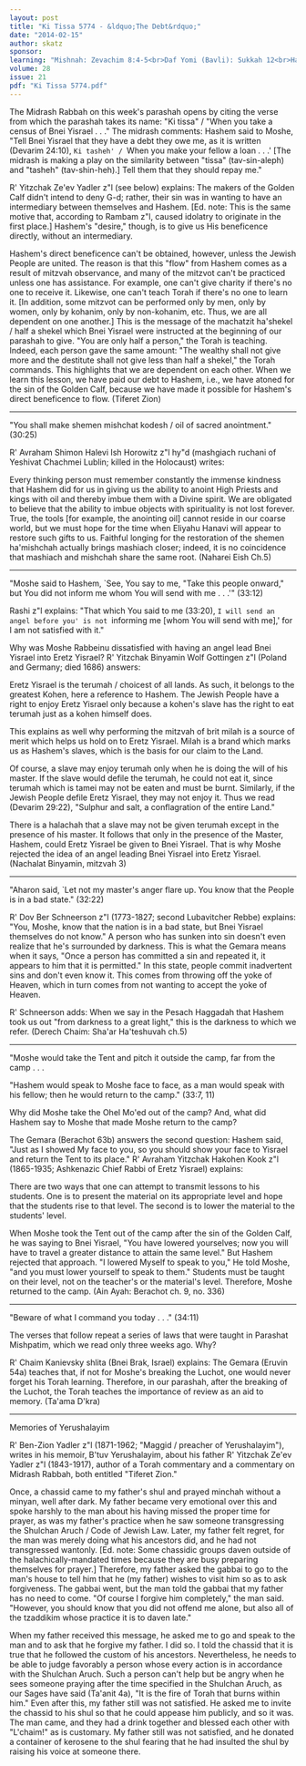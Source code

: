 ```yaml
---
layout: post
title: "Ki Tissa 5774 - &ldquo;The Debt&rdquo;"
date: "2014-02-15"
author: skatz
sponsor: 
learning: "Mishnah: Zevachim 8:4-5<br>Daf Yomi (Bavli): Sukkah 12<br>Halachah: Mishnah Berurah 334:6-8"
volume: 28
issue: 21
pdf: "Ki Tissa 5774.pdf"
---
```


The Midrash Rabbah on this week's parashah opens by citing the verse from which the parashah takes its name: "Ki tissa" / "When you take a census of Bnei Yisrael . . ." The midrash comments: Hashem said to Moshe, "Tell Bnei Yisrael that they have a debt they owe me, as it is written (Devarim 24:10), `Ki tasheh' / `When you make your fellow a loan . . .' \[The midrash is making a play on the similarity between "tissa" (tav-sin-aleph) and "tasheh" (tav-shin-heh).\] Tell them that they should repay me."

R' Yitzchak Ze'ev Yadler z"l (see below) explains: The makers of the Golden Calf didn't intend to deny G-d; rather, their sin was in wanting to have an intermediary between themselves and Hashem. \[Ed. note: This is the same motive that, according to Rambam z"l, caused idolatry to originate in the first place.\] Hashem's "desire," though, is to give us His beneficence directly, without an intermediary.

Hashem's direct beneficence can't be obtained, however, unless the Jewish People are united. The reason is that this "flow" from Hashem comes as a result of mitzvah observance, and many of the mitzvot can't be practiced unless one has assistance. For example, one can't give charity if there's no one to receive it. Likewise, one can't teach Torah if there's no one to learn it. \[In addition, some mitzvot can be performed only by men, only by women, only by kohanim, only by non-kohanim, etc. Thus, we are all dependent on one another.\] This is the message of the machatzit ha'shekel / half a shekel which Bnei Yisrael were instructed at the beginning of our parashah to give. "You are only half a person," the Torah is teaching. Indeed, each person gave the same amount: "The wealthy shall not give more and the destitute shall not give less than half a shekel," the Torah commands. This highlights that we are dependent on each other. When we learn this lesson, we have paid our debt to Hashem, i.e., we have atoned for the sin of the Golden Calf, because we have made it possible for Hashem's direct beneficence to flow. (Tiferet Zion)

********

"You shall make shemen mishchat kodesh / oil of sacred anointment." (30:25)

R' Avraham Shimon Halevi Ish Horowitz z"l hy"d (mashgiach ruchani of Yeshivat Chachmei Lublin; killed in the Holocaust) writes:

Every thinking person must remember constantly the immense kindness that Hashem did for us in giving us the ability to anoint High Priests and kings with oil and thereby imbue them with a Divine spirit. We are obligated to believe that the ability to imbue objects with spirituality is not lost forever. True, the tools \[for example, the anointing oil\] cannot reside in our coarse world, but we must hope for the time when Eliyahu Hanavi will appear to restore such gifts to us. Faithful longing for the restoration of the shemen ha'mishchah actually brings mashiach closer; indeed, it is no coincidence that mashiach and mishchah share the same root. (Naharei Eish Ch.5)

*******

"Moshe said to Hashem, `See, You say to me, "Take this people onward," but You did not inform me whom You will send with me . . .'" (33:12)

Rashi z"l explains: "That which You said to me (33:20), `I will send an angel before you' is not `informing me \[whom You will send with me\],' for I am not satisfied with it."

Why was Moshe Rabbeinu dissatisfied with having an angel lead Bnei Yisrael into Eretz Yisrael? R' Yitzchak Binyamin Wolf Gottingen z"l (Poland and Germany; died 1686) answers:

Eretz Yisrael is the terumah / choicest of all lands. As such, it belongs to the greatest Kohen, here a reference to Hashem. The Jewish People have a right to enjoy Eretz Yisrael only because a kohen's slave has the right to eat terumah just as a kohen himself does.

This explains as well why performing the mitzvah of brit milah is a source of merit which helps us hold on to Eretz Yisrael. Milah is a brand which marks us as Hashem's slaves, which is the basis for our claim to the Land.

Of course, a slave may enjoy terumah only when he is doing the will of his master. If the slave would defile the terumah, he could not eat it, since terumah which is tamei may not be eaten and must be burnt. Similarly, if the Jewish People defile Eretz Yisrael, they may not enjoy it. Thus we read (Devarim 29:22), "Sulphur and salt, a conflagration of the entire Land."

There is a halachah that a slave may not be given terumah except in the presence of his master. It follows that only in the presence of the Master, Hashem, could Eretz Yisrael be given to Bnei Yisrael. That is why Moshe rejected the idea of an angel leading Bnei Yisrael into Eretz Yisrael. (Nachalat Binyamin, mitzvah 3)

********

"Aharon said, `Let not my master's anger flare up. You know that the People is in a bad state." (32:22)

R' Dov Ber Schneerson z"l (1773-1827; second Lubavitcher Rebbe) explains: "You, Moshe, know that the nation is in a bad state, but Bnei Yisrael themselves do not know." A person who has sunken into sin doesn't even realize that he's surrounded by darkness. This is what the Gemara means when it says, "Once a person has committed a sin and repeated it, it appears to him that it is permitted." In this state, people commit inadvertent sins and don't even know it. This comes from throwing off the yoke of Heaven, which in turn comes from not wanting to accept the yoke of Heaven.

R' Schneerson adds: When we say in the Pesach Haggadah that Hashem took us out "from darkness to a great light," this is the darkness to which we refer. (Derech Chaim: Sha'ar Ha'teshuvah ch.5)

********

"Moshe would take the Tent and pitch it outside the camp, far from the camp . . .

"Hashem would speak to Moshe face to face, as a man would speak with his fellow; then he would return to the camp." (33:7, 11)

Why did Moshe take the Ohel Mo'ed out of the camp? And, what did Hashem say to Moshe that made Moshe return to the camp?

The Gemara (Berachot 63b) answers the second question: Hashem said, "Just as I showed My face to you, so you should show your face to Yisrael and return the Tent to its place." R' Avraham Yitzchak Hakohen Kook z"l (1865-1935; Ashkenazic Chief Rabbi of Eretz Yisrael) explains:

There are two ways that one can attempt to transmit lessons to his students. One is to present the material on its appropriate level and hope that the students rise to that level. The second is to lower the material to the students' level.

When Moshe took the Tent out of the camp after the sin of the Golden Calf, he was saying to Bnei Yisrael, "You have lowered yourselves; now you will have to travel a greater distance to attain the same level." But Hashem rejected that approach. "I lowered Myself to speak to you," He told Moshe, "and you must lower yourself to speak to them." Students must be taught on their level, not on the teacher's or the material's level. Therefore, Moshe returned to the camp. (Ain Ayah: Berachot ch. 9, no. 336)

********

"Beware of what I command you today . . ." (34:11)

The verses that follow repeat a series of laws that were taught in Parashat Mishpatim, which we read only three weeks ago. Why?

R' Chaim Kanievsky shlita (Bnei Brak, Israel) explains: The Gemara (Eruvin 54a) teaches that, if not for Moshe's breaking the Luchot, one would never forget his Torah learning. Therefore, in our parashah, after the breaking of the Luchot, the Torah teaches the importance of review as an aid to memory. (Ta'ama D'kra)

********

Memories of Yerushalayim

R' Ben-Zion Yadler z"l (1871-1962; "Maggid / preacher of Yerushalayim"), writes in his memoir, B'tuv Yerushalayim, about his father R' Yitzchak Ze'ev Yadler z"l (1843-1917), author of a Torah commentary and a commentary on Midrash Rabbah, both entitled "Tiferet Zion."

Once, a chassid came to my father's shul and prayed minchah without a minyan, well after dark. My father became very emotional over this and spoke harshly to the man about his having missed the proper time for prayer, as was my father's practice when he saw someone transgressing the Shulchan Aruch / Code of Jewish Law. Later, my father felt regret, for the man was merely doing what his ancestors did, and he had not transgressed wantonly. \[Ed. note: Some chassidic groups daven outside of the halachically-mandated times because they are busy preparing themselves for prayer.\] Therefore, my father asked the gabbai to go to the man's house to tell him that he (my father) wishes to visit him so as to ask forgiveness. The gabbai went, but the man told the gabbai that my father has no need to come. "Of course I forgive him completely," the man said. "However, you should know that you did not offend me alone, but also all of the tzaddikim whose practice it is to daven late."

When my father received this message, he asked me to go and speak to the man and to ask that he forgive my father. I did so. I told the chassid that it is true that he followed the custom of his ancestors. Nevertheless, he needs to be able to judge favorably a person whose every action is in accordance with the Shulchan Aruch. Such a person can't help but be angry when he sees someone praying after the time specified in the Shulchan Aruch, as our Sages have said (Ta'anit 4a), "It is the fire of Torah that burns within him." Even after this, my father still was not satisfied. He asked me to invite the chassid to his shul so that he could appease him publicly, and so it was. The man came, and they had a drink together and blessed each other with "L'chaim!" as is customary. My father still was not satisfied, and he donated a container of kerosene to the shul fearing that he had insulted the shul by raising his voice at someone there.


